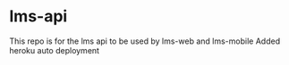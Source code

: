 # lms-api
This repo is for the lms api to be used by lms-web and lms-mobile
Added heroku auto deployment
